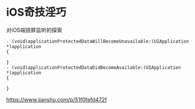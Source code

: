 # iOS奇技淫巧

对iOS端锁屏监听的探索
```
- (void)applicationProtectedDataWillBecomeUnavailable:(UIApplication *)application
{
    
}
- (void)applicationProtectedDataDidBecomeAvailable:(UIApplication *)application
{
    
}
```
https://www.jianshu.com/p/51f0fefd472f